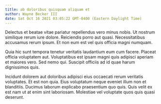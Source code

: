 ```yaml
---
title: ab doloribus quisquam aliquam et
author: Wayne Becker III
date: Sat Oct 16 2021 03:05:22 GMT-0400 (Eastern Daylight Time)
---
```

Delectus et beatae vitae pariatur repellendus vero minus nobis. Ut nostrum similique rerum iure dolore. Reiciendis porro aut quasi. Necessitatibus accusamus rerum ipsum. Et non eum est vel quis officia magni numquam.

 Quia hic sunt tempora tenetur veritatis laudantium eum cum facere. Placeat officia voluptatem aut. Voluptatibus est ipsam magni quis adipisci aperiam et maiores vero. Sed nemo qui. Suscipit officiis ad id quae harum dignissimos quis.

 Incidunt dolorem aut doloribus adipisci eius occaecati rerum veritatis voluptates. Et est non quia. Eius voluptatum neque eveniet illum non et blanditiis. Ducimus laborum explicabo praesentium quo quis. Quis velit ex est nam ut at enim sint laboriosam. Molestiae vel voluptate quos quis quasi deserunt.